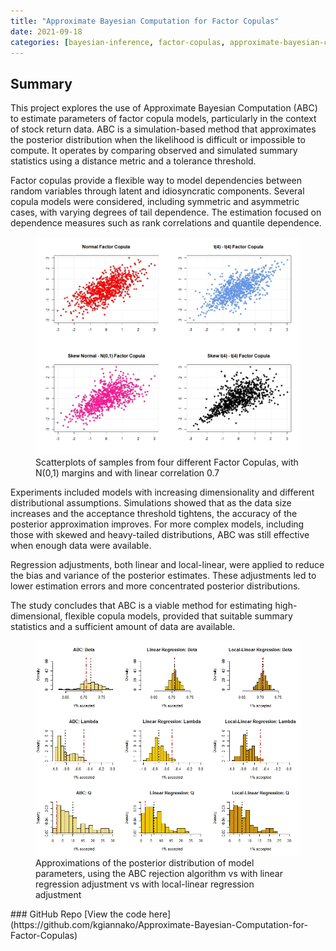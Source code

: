 ```yaml
---
title: "Approximate Bayesian Computation for Factor Copulas"
date: 2021-09-18
categories: [bayesian-inference, factor-copulas, approximate-bayesian-computation, finance, statistical-modelling]
---
```

## Summary

This project explores the use of Approximate Bayesian Computation (ABC) to estimate parameters of factor copula models, particularly in the context of stock return data. ABC is a simulation-based method that approximates the posterior distribution when the likelihood is difficult or impossible to compute. It operates by comparing observed and simulated summary statistics using a distance metric and a tolerance threshold.

Factor copulas provide a flexible way to model dependencies between random variables through latent and idiosyncratic components. Several copula models were considered, including symmetric and asymmetric cases, with varying degrees of tail dependence. The estimation focused on dependence measures such as rank correlations and quantile dependence.
<figure>
  <img src="/assets/Rplot11.jpeg" alt="Factor Copulas">
  <figcaption>Scatterplots of samples from four different Factor Copulas, with N(0,1) margins and with linear correlation 0.7</figcaption>
</figure>  
Experiments included models with increasing dimensionality and different distributional assumptions. Simulations showed that as the data size increases and the acceptance threshold tightens, the accuracy of the posterior approximation improves. For more complex models, including those with skewed and heavy-tailed distributions, ABC was still effective when enough data were available.

Regression adjustments, both linear and local-linear, were applied to reduce the bias and variance of the posterior estimates. These adjustments led to lower estimation errors and more concentrated posterior distributions.

The study concludes that ABC is a viable method for estimating high-dimensional, flexible copula models, provided that suitable summary statistics and a sufficient amount of data are available.
<figure>
  <img src="/assets/Rplot13.jpeg" alt="ABC with Regression">
  <figcaption>Approximations of the posterior distribution of model parameters, using the ABC rejection algorithm vs with linear regression adjustment vs with local-linear regression adjustment</figcaption>
</figure>  
### GitHub Repo
[View the code here](https://github.com/kgiannako/Approximate-Bayesian-Computation-for-Factor-Copulas) 
